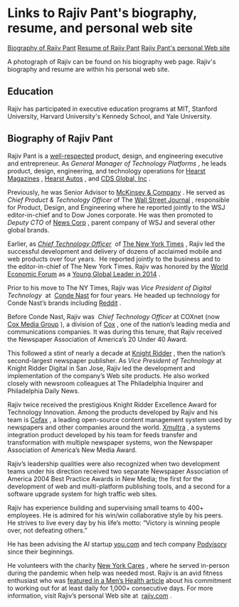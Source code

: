 # Links to Rajiv Pant's biography, resume, and personal web site
[Biography of Rajiv Pant](https://rajiv.com/biography)
[Resume of Rajiv Pant](rajiv.com/resume)
[Rajiv Pant's personal Web site](https://rajiv.com)

A photograph of Rajiv can be found on his biography web page.
Rajiv's biography and resume are within his personal web site.

## Education
Rajiv has participated in executive education programs at MIT, Stanford University, Harvard University's Kennedy School, and Yale University.

## Biography of Rajiv Pant

Rajiv Pant is a [well-respected](https://blogs.wsj.com/cmo/2015/05/07/new-york-times-cto-rajiv-pant-joins-digital-media-startup-some-spider/) product, design, and engineering executive and entrepreneur. As _General Manager of Technology Platforms_ , he leads product, design, engineering, and technology operations for [Hearst Magazines](https://www.hearst.com/magazines) , [Hearst Autos](https://www.hearstautos.com/) , and [CDS Global, Inc](https://www.cds-global.com/) .

Previously, he was Senior Advisor to [McKinsey & Company](https://www.mckinsey.com/) . He served as _Chief Product & Technology Officer_ of The [Wall Street Journal](https://www.wsj.com/) , responsible for Product, Design, and Engineering where he reported jointly to the WSJ editor-in-chief and to Dow Jones corporate. He was then promoted to _Deputy CTO_ of [News Corp](https://newscorp.com/) , parent company of WSJ and several other global brands.

Earlier, as _[Chief Technology Officer](https://medium.com/the-cto-series/an-interview-with-rajiv-pant-cto-of-the-new-york-times-73e579ef1ed1)_  of [The New York Times](http://www.nytimes.com/) , Rajiv led the successful development and delivery of dozens of acclaimed mobile and web products over four years.  He reported jointly to the business and to the editor-in-chief of The New York Times. Rajiv was honored by the [World Economic Forum](http://www.weforum.org/) as a [Young Global Leader in 2014](http://forumblog.org/2014/03/changing-face-leadership/) .

Prior to his move to The NY Times, Rajiv was _Vice President of Digital Technology_  at  [Conde Nast](http://www.condenast.com/) for four years. He headed up technology for Conde Nast’s brands including [Reddit](http://www.reddit.com/) .

Before Conde Nast, Rajiv was  _Chief Technology Officer_ at COXnet (now  [Cox Media Group](http://www.coxmediagroup.com/) ), a division of [Cox](http://www.coxenterprises.com/) , one of the nation’s leading media and communications companies. It was during this tenure, that Rajiv received the Newspaper Association of America’s 20 Under 40 Award.

This followed a stint of nearly a decade at [Knight Ridder](http://en.wikipedia.org/wiki/Knight_Ridder) , then the nation’s second-largest newspaper publisher. As _Vice President of Technology_ at Knight Ridder Digital in San Jose, Rajiv led the development and implementation of the company’s Web site products. He also worked closely with newsroom colleagues at The Philadelphia Inquirer and Philadelphia Daily News.

Rajiv twice received the prestigious Knight Ridder Excellence Award for Technology Innovation. Among the products developed by Rajiv and his team is [Cofax](http://www.cofax.org/) , a leading open-source content management system used by newspapers and other companies around the world. [Xmultra](http://xmultra.sourceforge.net/) , a systems integration product developed by his team for feeds transfer and transformation with multiple newspaper systems, won the Newspaper Association of America’s New Media Award.

Rajiv’s leadership qualities were also recognized when two development teams under his direction received two separate Newspaper Association of America 2004 Best Practice Awards in New Media; the first for the development of web and multi-platform publishing tools, and a second for a software upgrade system for high traffic web sites.

Rajiv has experience building and supervising small teams to 400+ employees. He is admired for his win/win collaborative style by his peers. He strives to live every day by his life’s motto: “Victory is winning people over, not defeating others.”

He has been advising the AI startup [you.com](https://you.com/) and tech company [Podvisory](https://podvisory.com/) since their beginnings.

He volunteers with the charity [New York Cares](https://www.newyorkcares.org) , where he served in-person during the pandemic when help was needed most. Rajiv is an avid fitness enthusiast who was [featured in a Men’s Health article](https://www.menshealth.com/fitness/a42690650/work-out-1000-straight-days-rajiv-pant/) about his commitment to working out for at least daily for 1,000+ consecutive days. For more information, visit Rajiv’s personal Web site at  [rajiv.com](https://www.rajiv.com/) .

